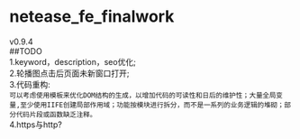 # netease_fe_finalwork
v0.9.4  
##TODO  
1.keyword，description，seo优化;  
2.轮播图点击后页面未新窗口打开;  
3.代码重构:  
`可以考虑使用模板来优化DOM结构的生成，以增加代码的可读性和日后的维护性；大量全局变量,至少使用IIFE创建局部作用域；功能按模块进行拆分，而不是一系列的业务逻辑的堆砌；部分代码片段或函数缺乏注释。`  
4.https与http?
